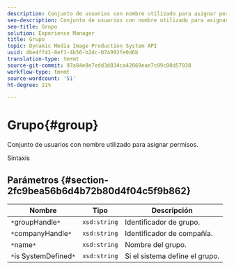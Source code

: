 ```yaml
---
description: Conjunto de usuarios con nombre utilizado para asignar permisos.
seo-description: Conjunto de usuarios con nombre utilizado para asignar permisos.
seo-title: Grupo
solution: Experience Manager
title: Grupo
topic: Dynamic Media Image Production System API
uuid: 4be4ff41-8ef1-4b56-b2dc-074992fe0d6b
translation-type: tm+mt
source-git-commit: 97a84e8e7edd3d834ca42069eae7c09c00d57938
workflow-type: tm+mt
source-wordcount: '51'
ht-degree: 21%

---
```



# Grupo{#group}

Conjunto de usuarios con nombre utilizado para asignar permisos.

Sintaxis

## Parámetros {#section-2fc9bea56b6d4b72b80d4f04c5f9b862}

| Nombre | Tipo | Descripción |
|---|---|---|
| `*`groupHandle`*` | `xsd:string` | Identificador de grupo. |
| `*`companyHandle`*` | `xsd:string` | Identificador de compañía. |
| `*`name`*` | `xsd:string` | Nombre del grupo. |
| `*`is SystemDefined`*` | `xsd:string` | Si el sistema define el grupo. |

